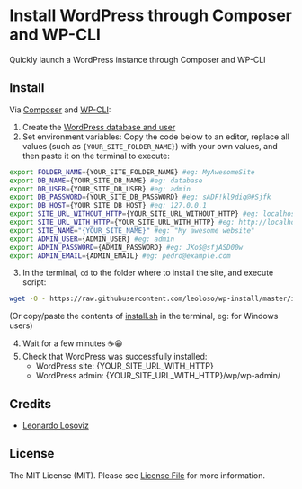 # Install WordPress through Composer and WP-CLI

Quickly launch a WordPress instance through Composer and WP-CLI

## Install

Via [Composer](https://getcomposer.org) and [WP-CLI](https://wp-cli.org/):

1. Create the [WordPress database and user](https://wordpress.org/support/article/how-to-install-wordpress/#step-2-create-the-database-and-a-user)
2. Set environment variables: Copy the code below to an editor, replace all values (such as `{YOUR_SITE_FOLDER_NAME}`) with your own values, and then paste it on the terminal to execute:

```bash
export FOLDER_NAME={YOUR_SITE_FOLDER_NAME} #eg: MyAwesomeSite
export DB_NAME={YOUR_SITE_DB_NAME} #eg: database
export DB_USER={YOUR_SITE_DB_USER} #eg: admin
export DB_PASSWORD={YOUR_SITE_DB_PASSWORD} #eg: sADF!kl9diq@#Sjfk
export DB_HOST={YOUR_SITE_DB_HOST} #eg: 127.0.0.1
export SITE_URL_WITHOUT_HTTP={YOUR_SITE_URL_WITHOUT_HTTP} #eg: localhost
export SITE_URL_WITH_HTTP={YOUR_SITE_URL_WITH_HTTP} #eg: http://localhost
export SITE_NAME="{YOUR_SITE_NAME}" #eg: "My awesome website"
export ADMIN_USER={ADMIN_USER} #eg: admin
export ADMIN_PASSWORD={ADMIN_PASSWORD} #eg: JKo$@sfjASD00w
export ADMIN_EMAIL={ADMIN_EMAIL} #eg: pedro@example.com
```

3. In the terminal, `cd` to the folder where to install the site, and execute script:

```bash
wget -O - https://raw.githubusercontent.com/leoloso/wp-install/master/install/install.sh | bash
```

(Or copy/paste the contents of [install.sh](https://github.com/leoloso/wp-install/blob/master/install/install.sh) in the terminal, eg: for Windows users)

4. Wait for a few minutes ☕️😁
5. Check that WordPress was successfully installed:
    - WordPress site: {YOUR_SITE_URL_WITH_HTTP}
    - WordPress admin: {YOUR_SITE_URL_WITH_HTTP}/wp/wp-admin/

## Credits

- [Leonardo Losoviz][link-author]

## License

The MIT License (MIT). Please see [License File](LICENSE.md) for more information.

[link-author]: https://github.com/leoloso
